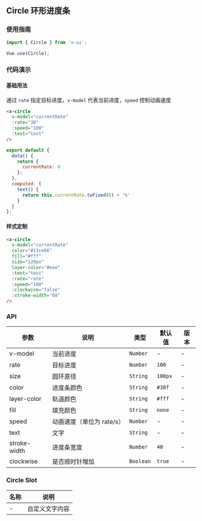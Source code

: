 ## Circle 环形进度条

### 使用指南
``` javascript
import { Circle } from 'x-ui';

Vue.use(Circle);
```

### 代码演示

#### 基础用法
通过 `rate` 指定目标进度，`v-model` 代表当前进度，`speed` 控制动画速度

```html
<x-circle
  v-model="currentRate"
  :rate="30"
  :speed="100"
  :text="text"
/>
```

``` javascript
export default {
  data() {
    return {
      currentRate: 0
    };
  },
  computed: {
    text() {
      return this.currentRate.toFixed(0) + '%'
    }
  }
};
```

#### 样式定制

```html
<x-circle
  v-model="currentRate"
  color="#13ce66"
  fill="#fff"
  size="120px"
  layer-color="#eee"
  :text="text"
  :rate="rate"
  :speed="100"
  :clockwise="false"
  :stroke-width="60"
/>
```


### API

| 参数 | 说明 | 类型 | 默认值 | 版本 |
|------|------|------|------|------|
| v-model | 当前进度 | `Number` | - | - |
| rate | 目标进度 | `Number` | `100` | - |
| size | 圆环直径 | `String` | `100px` | - |
| color | 进度条颜色 | `String` | `#38f` | - |
| layer-color | 轨道颜色 | `String` | `#fff` | - |
| fill | 填充颜色 | `String` | `none` | - |
| speed | 动画速度（单位为 rate/s）| `Number` | - | - |
| text | 文字 | `String` | - | - |
| stroke-width | 进度条宽度 | `Number` | `40` | - |
| clockwise | 是否顺时针增加 | `Boolean` | `true` | - |

### Circle Slot

| 名称 | 说明 |
|------|------|
| - | 自定义文字内容 |
